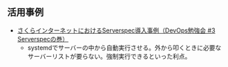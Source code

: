活用事例
----

* [さくらインターネットにおけるServerspec導入事例（DevOps勉強会 #3 Serverspecの巻）](http://www.slideshare.net/sakura_pr/devops-serverspec-usecasepublic)
  * systemdでサーバーの中から自動実行させる。外から叩くときに必要なサーバーリストが要らない。強制実行できるといった利点。